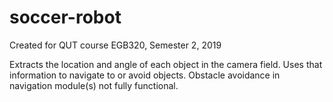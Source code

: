 # soccer-robot

Created for QUT course EGB320, Semester 2, 2019

Extracts the location and angle of each object in the camera field. Uses that information to navigate to or avoid objects. Obstacle avoidance in navigation module(s) not fully functional.
